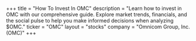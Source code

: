 +++
title = "How To Invest In OMC"
description = "Learn how to invest in OMC with our comprehensive guide. Explore market trends, financials, and the social pulse to help you make informed decisions when analyzing $OMC."
ticker = "OMC"
layout = "stocks"
company = "Omnicom Group, Inc. (OMC)"
+++

